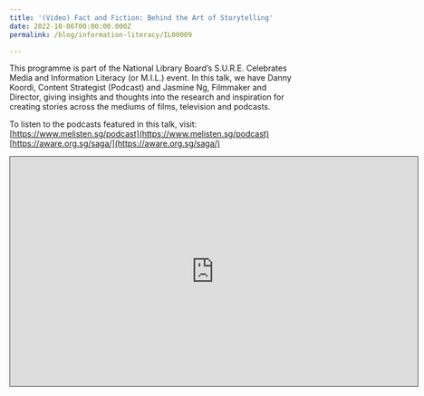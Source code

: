 ```yaml
---
title: '(Video) Fact and Fiction: Behind the Art of Storytelling'
date: 2022-10-06T00:00:00.000Z
permalink: /blog/information-literacy/IL00009

---
```


This programme is part of the National Library Board’s S.U.R.E. Celebrates Media and Information Literacy (or M.I.L.) event. In this talk, we have Danny Koordi, Content Strategist (Podcast) and Jasmine Ng, Filmmaker and Director, giving insights and thoughts into the research and inspiration for creating stories across the mediums of films, television and podcasts.

To listen to the podcasts featured in this talk, visit:
[https://www.melisten.sg/podcast](https://www.melisten.sg/podcast)
[https://aware.org.sg/saga/](https://aware.org.sg/saga/)

<iframe src=https://nlb.ap.panopto.com/Panopto/Pages/Embed.aspx?id=f5d48d2f-0455-4da3-b348-af2b0090d139&autoplay=false&offerviewer=false&showtitle=true&showbrand=true&captions=false&interactivity=all height="405" width="720" style="border: 1px solid #464646;" allowfullscreen allow="autoplay"></iframe>

